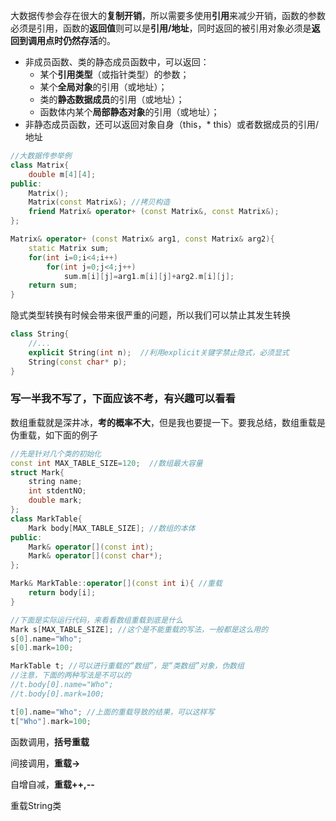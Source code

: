 大数据传参会存在很大的**复制开销**，所以需要多使用**引用**来减少开销，函数的参数必须是引用，函数的**返回值**则可以是**引用/地址**，同时返回的被引用对象必须是**返回到调用点时仍然存活**的。
* 非成员函数、类的静态成员函数中，可以返回：
	* 某个**引用类型**（或指针类型）的参数；
	* 某个**全局对象**的引用（或地址）；
	* 类的**静态数据成员**的引用（或地址）；
	* 函数体内某个**局部静态对象**的引用（或地址）；
* 非静态成员函数，还可以返回对象自身（this，* this）或者数据成员的引用/地址
```C++
//大数据传参举例
class Matrix{
	double m[4][4];
public:
	Matrix();
	Matrix(const Matrix&); //拷贝构造
	friend Matrix& operator+ (const Matrix&, const Matrix&);
};

Matrix& operator+ (const Matrix& arg1, const Matrix& arg2){
	static Matrix sum;
	for(int i=0;i<4;i++)
		for(int j=0;j<4;j++)
			sum.m[i][j]=arg1.m[i][j]+arg2.m[i][j];
	return sum;
}
```

 隐式类型转换有时候会带来很严重的问题，所以我们可以禁止其发生转换
```C++
class String{
	//...
	explicit String(int n);  //利用explicit关键字禁止隐式，必须显式
	String(const char* p);
} 
```


### 写一半我不写了，下面应该不考，有兴趣可以看看
数组重载就是深井冰，**考的概率不大**，但是我也要提一下。要我总结，数组重载是伪重载，如下面的例子
```C++
//先是针对几个类的初始化
const int MAX_TABLE_SIZE=120;  //数组最大容量
struct Mark{
	string name;
	int stdentNO;
	double mark;
};
class MarkTable{
	Mark body[MAX_TABLE_SIZE]; //数组的本体
public:
	Mark& operator[](const int);
	Mark& operator[](const char*);
};

Mark& MarkTable::operator[](const int i){ //重载
	return body[i];
}

//下面是实际运行代码，来看看数组重载到底是什么
Mark s[MAX_TABLE_SIZE]; //这个是不能重载的写法，一般都是这么用的
s[0].name="Who";
s[0].mark=100;

MarkTable t; //可以进行重载的“数组”，是“类数组”对象，伪数组
//注意，下面的两种写法是不可以的
//t.body[0].name="Who";
//t.body[0].mark=100;

t[0].name="Who"; //上面的重载导致的结果，可以这样写
t["Who"].mark=100;
```

函数调用，**括号重载**

间接调用，**重载->**

自增自减，**重载++,--**

重载String类